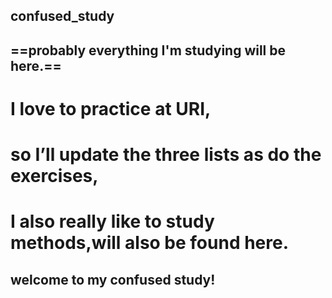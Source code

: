 ## confused_study
  ==probably everything I'm studying will be here.==
-------------------------------------
# I love to practice at URI, 
# so I’ll update the three lists as  do the exercises,
# I also really like to study methods,will also be found here.
## welcome to my confused study!
